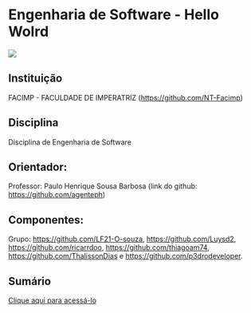 <h1>Engenharia de Software - Hello Wolrd</h1>

<img src="https://www.stoodi.com.br/wp-content/uploads/2020/03/engenharia-de-software-1.jpg">

<h2>Instituição</h2>

FACIMP - FACULDADE DE IMPERATRIZ (https://github.com/NT-Facimp)

<h2>Disciplina</h2>

Disciplina de Engenharia de Software

<h2>Orientador:</h2>

Professor: Paulo Henrique Sousa Barbosa (link do github: https://github.com/agenteph)

<h2>Componentes:</h2>

Grupo: https://github.com/LF21-O-souza, https://github.com/Luysd2, https://github.com/ricarrdoo, https://github.com/thiagoam74, https://github.com/ThalissonDias e https://github.com/p3drodeveloper.

<h2>Sumário</h2>

<a href="https://github.com/LF21-O-souza/Soft-Hello-Wolrd/wiki/Sum%C3%A1rio">Clique aqui para acessá-lo</a>
